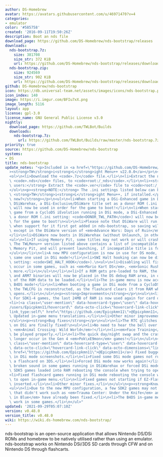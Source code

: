```yaml
---
author: DS-Homebrew
avatar: https://avatars.githubusercontent.com/u/46971470?v=4
categories:
- emulator
color: '#585758'
created: '2016-09-11T19:50:26Z'
description: Boot an nds file
download_page: https://github.com/DS-Homebrew/nds-bootstrap/releases
downloads:
  nds-bootstrap.7z:
    size: 381708
    size_str: 372 KiB
    url: https://github.com/DS-Homebrew/nds-bootstrap/releases/download/v0.48.0/nds-bootstrap.7z
  nds-bootstrap.zip:
    size: 924569
    size_str: 902 KiB
    url: https://github.com/DS-Homebrew/nds-bootstrap/releases/download/v0.48.0/nds-bootstrap.zip
github: DS-Homebrew/nds-bootstrap
icon: https://db.universal-team.net/assets/images/icons/nds-bootstrap.png
icon_index: 140
image: https://i.imgur.com/BFIu7xX.png
image_length: 5116
layout: app
license: gpl-3.0
license_name: GNU General Public License v3.0
nightly:
  download_page: https://github.com/TWLBot/Builds
  downloads:
    nds-bootstrap.7z:
      url: https://github.com/TWLBot/Builds/raw/master/nds-bootstrap.7z
priority: true
source: https://github.com/DS-Homebrew/nds-bootstrap
systems:
- DS
title: nds-bootstrap
update_notes: "<p>Included in <a href=\"https://github.com/DS-Homebrew/TWiLightMenu/releases/tag/v22.0.0\"\
  ><strong>TW</strong>i<strong>L</strong>ight Menu++ v22.0.0</a></p>\n<p>Instructions:</p>\n\
  <ol>\n<li>Download the <code>.7z</code> file.</li>\n<li>Extract the nds-bootstrap\
  \ <code>.nds</code> files, to <code>root:/_nds</code>.</li>\n<li><strong>TWLMenu++\
  \ users:</strong> Extract the <code>.ver</code> file to <code>root:/_nds/TWiLightMenu</code>.</li>\n\
  </ol>\n<p><strong>NOTE:</strong> The .ini settings listed below can be set using\
  \ <strong>TW</strong>i<strong>L</strong>ight Menu++, if installed.</p>\n<p><strong>What's\
  \ new?</strong></p>\n<ul>\n<li>When starting a DSi-Enhanced game in DSi mode in\
  \ DSiWarehax, a DSi-Exclusive/DSiWare title set as a donor ROM (.ini setting: <code>DONOR_TWLONLY_PATH</code>)\
  \ will now be used in order for the game to boot!</li>\n<li>When starting a DSi-Exclusive/DSiWare\
  \ game from a CycloDS iEvolution running in DSi mode, a DSi-Enhanced game set as\
  \ a donor ROM (.ini setting: <code>DONOR_TWL_PATH</code>) will now be used in order\
  \ for the game to boot!\n<ul>\n<li>Please note that DSiWare will run the same as\
  \ when support for it first got added in nds-bootstrap, so saving will not work,\
  \ except in the DSiWare version of <em>Advance Wars: Days of Ruin</em>.</li>\n</ul>\n\
  </li>\n<li>DSiWare now boots in DSiWarehax (without Unlaunch, in other words)!\n\
  <ul>\n<li>If using Memory Pit, some titles may not work or will crash later on.\
  \ The TWLMenu++ version listed above contains a list of incompatible DSiWare for\
  \ Memory Pit, and will prevent launching, if incompatible title is found.</li>\n\
  </ul>\n</li>\n<li>A new MPU configuration is now in use for DS mode, and is the\
  \ same one used in DSi mode!</li>\n<li>SWI Halt hooking can now be disabled! (.ini\
  \ setting: <code>SWI_HALT_HOOK</code>).\n<ul>\n<li>Disabling will fix slowdown that\
  \ occur in some games, such as <em>Mario Kart DS</em>, <em>Sonic Rush</em>, and\
  \ more.</li>\n</ul>\n</li>\n<li>If a ROM gets pre-loaded to RAM, the unpatched ARM9\
  \ and ARM7 binaries will now be placed in the DS debug RAM area, in order for more\
  \ of the ROM data to be loaded.</li>\n<li>The in-game menu is now accessible in\
  \ B4DS mode!</li>\n<li>When booting a game in DSi mode from a CycloDS iEvolution,\
  \ the TWLCFG is reconstructed, as the flashcard clears it from RAM when it's menu\
  \ opens.</li>\n</ul>\n<p><strong>Improvements</strong></p>\n<ul>\n<li><strong>3DS/2DS:</strong>\
  \ For SDK1-4 games, the last 24MB of RAM is now used again for card data cache.</li>\n\
  <li>(<a class=\"user-mention\" data-hovercard-type=\"user\" data-hovercard-url=\"\
  /users/Epicpkmn11/hovercard\" data-octo-click=\"hovercard-link-click\" data-octo-dimensions=\"\
  link_type:self\" href=\"https://github.com/Epicpkmn11\">@Epicpkmn11</a> and various)\
  \ Updated in-game menu translations.</li>\n<li>Other minor improvements.</li>\n\
  </ul>\n<p><strong>Bug fixes</strong></p>\n<ul>\n<li>The RTC glitches that occur\
  \ on DSi are finally fixed!\n<ul>\n<li>No need to hear the bell over and over in\
  \ <em>Animal Crossing: Wild World</em>!</li>\n<li><em>Face Training</em> can now\
  \ be played properly.</li>\n<li>The quick day/night swap and the crashes will no\
  \ longer occur in the Gen 4 <em>Pok\xE9mon</em> games!</li>\n</ul>\n</li>\n<li>(<a\
  \ class=\"user-mention\" data-hovercard-type=\"user\" data-hovercard-url=\"/users/Epicpkmn11/hovercard\"\
  \ data-octo-click=\"hovercard-link-click\" data-octo-dimensions=\"link_type:self\"\
  \ href=\"https://github.com/Epicpkmn11\">@Epicpkmn11</a>) Fixed bugged pixels appearing\
  \ in DSi mode screenshots.</li>\n<li>Fixed some DSi mode games not running from\
  \ a flashcard on 3DS.</li>\n<li>Forced DSi mode now works again!</li>\n<li>Fixed\
  \ broken sound in some games running in DSiWarehax or forced DSi mode.</li>\n<li>Fixed\
  \ SDK5 games loaded into RAM rebooting the console when trying to open in-game menu.</li>\n\
  <li>Fixed flashcard games running in DSi mode rebooting the console when trying\
  \ to open in-game menu.</li>\n<li>Fixed games not starting if EZ-Flash 3-in-1 is\
  \ inserted.</li>\n<li>Other minor fixes.</li>\n</ul>\n<p><strong>Known bugs</strong></p>\n\
  <ul>\n<li>Due to the new MPU configuration, a few SDK2 games may not work. The few\
  \ that didn't work such as <em>Trauma Center: Under the Knife</em> and <em>Lost\
  \ in Blue</em> have already been fixed.</li>\n<li>The B4DS in-game menu will not\
  \ work in some games.</li>\n</ul>"
updated: '2021-09-29T05:07:10Z'
version: v0.48.0
version_title: v0.48.0
wiki: https://wiki.ds-homebrew.com/nds-bootstrap/
---
```

nds-bootstrap is an open-source application that allows Nintendo DS/DSi ROMs and homebrew to be natively utilised rather than using an emulator. nds-bootstrap works on Nintendo DSi/3DS SD cards through CFW and on Nintendo DS through flashcarts.